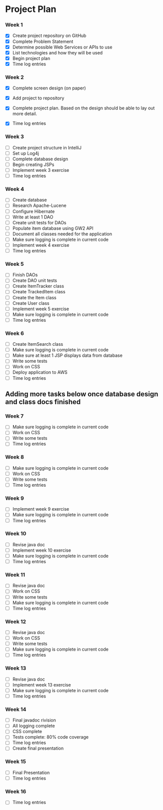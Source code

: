 # Project Plan

### Week 1
- [X] Create project repository on GitHub
- [X] Complete Problem Statement
- [X] Determine possible Web Services or APIs to use
- [X] List technologies and how they will be used
- [X] Begin project plan
- [X] Time log entries

### Week 2
- [X] Complete screen design (on paper)
- [X] Add project to repository
- [X] Complete project plan. Based on the design should be able to lay out more detail.
- [X] Time log entries


### Week 3
- [ ] Create project structure in IntelliJ
- [ ] Set up Log4j
- [ ] Complete database design
- [ ] Begin creating JSPs
- [ ] Implement week 3 exercise
- [ ] Time log entries

### Week 4
- [ ] Create database
- [ ] Research Apache-Lucene
- [ ] Configure Hibernate
- [ ] Write at least 1 DAO
- [ ] Create unit tests for DAOs
- [ ] Populate item database using GW2 API
- [ ] Document all classes needed for the application
- [ ] Make sure logging is complete in current code
- [ ] Implement week 4 exercise
- [ ] Time log entries

### Week 5
- [ ] Finish DAOs
- [ ] Create DAO unit tests
- [ ] Create ItemTracker class
- [ ] Create TrackedItem class
- [ ] Create the Item class
- [ ] Create User class
- [ ] Implement week 5 exercise
- [ ] Make sure logging is complete in current code
- [ ] Time log entries

### Week 6
- [ ] Create ItemSearch class
- [ ] Make sure logging is complete in current code
- [ ] Make sure at least 1 JSP displays data from database
- [ ] Write some tests
- [ ] Work on CSS
- [ ] Deploy application to AWS
- [ ] Time log entries

## Adding more tasks below once database design and class docs finished

### Week 7
- [ ] Make sure logging is complete in current code
- [ ] Work on CSS
- [ ] Write some tests
- [ ] Time log entries

### Week 8
- [ ] Make sure logging is complete in current code
- [ ] Work on CSS
- [ ] Write some tests
- [ ] Time log entries

### Week 9
- [ ] Implement week 9 exercise
- [ ] Make sure logging is complete in current code
- [ ] Time log entries

### Week 10
- [ ] Revise java doc
- [ ] Implement week 10 exercise
- [ ] Make sure logging is complete in current code
- [ ] Time log entries

### Week 11
- [ ] Revise java doc
- [ ] Work on CSS
- [ ] Write some tests
- [ ] Make sure logging is complete in current code
- [ ] Time log entries

### Week 12
- [ ] Revise java doc
- [ ] Work on CSS
- [ ] Write some tests
- [ ] Make sure logging is complete in current code
- [ ] Time log entries

### Week 13
- [ ] Revise java doc
- [ ] Implement week 13 exercise
- [ ] Make sure logging is complete in current code
- [ ] Time log entries

### Week 14
- [ ] Final javadoc rivision
- [ ] All logging complete
- [ ] CSS complete
- [ ] Tests complete: 80% code coverage
- [ ] Time log entries
- [ ] Create final presentation

### Week 15
- [ ] Final Presentation
- [ ] Time log entries

### Week 16
- [ ] Time log entries








